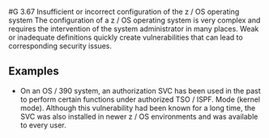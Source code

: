 #G 3.67 Insufficient or incorrect configuration of the z / OS operating system
The configuration of a z / OS operating system is very complex and requires the intervention of the system administrator in many places. Weak or inadequate definitions quickly create vulnerabilities that can lead to corresponding security issues.



## Examples 
* On an OS / 390 system, an authorization SVC has been used in the past to perform certain functions under authorized TSO / ISPF. Mode (kernel mode). Although this vulnerability had been known for a long time, the SVC was also installed in newer z / OS environments and was available to every user.




